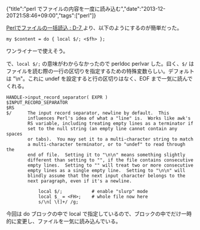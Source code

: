 {"title":"perl でファイルの内容を一度に読み込む","date":"2013-12-20T21:58:46+09:00","tags":["perl"]}

[Perlでファイルの一括読込 : D-7 <altijd in beweging>](http://lestrrat.ldblog.jp/archives/23209249.html) より、以下のようにするのが簡単だった。

<pre><code data-language="perl">my $content = do { local $/; <$fh> };</code></pre>

ワンライナーで使えそう。

で、`local $/;` の意味がわからなかったので perldoc perlvar した。曰く、`$/` はファイルを読む際の一行の区切りを指定するための特殊変数らしい。デフォルトは "\n"。これに undef を設定すると行の区切りはなく、EOF まで一気に読んでくれる。

    HANDLE->input_record_separator( EXPR )
    $INPUT_RECORD_SEPARATOR
    $RS
    $/      The input record separator, newline by default.  This
            influences Perl's idea of what a "line" is.  Works like awk's
            RS variable, including treating empty lines as a terminator if
            set to the null string (an empty line cannot contain any spaces
            or tabs).  You may set it to a multi-character string to match
            a multi-character terminator, or to "undef" to read through the
            end of file.  Setting it to "\n\n" means something slightly
            different than setting to "", if the file contains consecutive
            empty lines.  Setting to "" will treat two or more consecutive
            empty lines as a single empty line.  Setting to "\n\n" will
            blindly assume that the next input character belongs to the
            next paragraph, even if it's a newline.

                local $/;           # enable "slurp" mode
                local $_ = <FH>;    # whole file now here
                s/\n[ \t]+/ /g;

今回は do ブロックの中で local で指定しているので、ブロックの中でだけ一時的に変更し、ファイルを一気に読み込んでいる。

